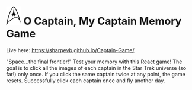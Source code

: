 # <img src="public/logo.png" height="50" width="40"> O Captain, My Captain Memory Game
Live here: https://sharpevb.github.io/Captain-Game/

"Space...the final frontier!" Test your memory with this React game! The goal is to click all the images of each captain in the Star Trek universe (so far!) only once. If you click the same captain twice at any point, the game resets. Successfully click each captain once and fly another day.
